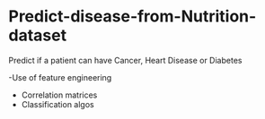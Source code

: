 # Predict-disease-from-Nutrition-dataset

Predict if a patient can have Cancer, Heart Disease or Diabetes

-Use of feature engineering
- Correlation matrices
- Classification algos
